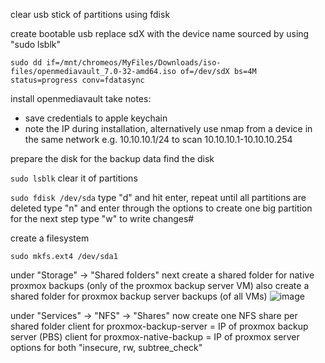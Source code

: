 clear usb stick of partitions using fdisk

create bootable usb
replace sdX with the device name sourced by using "sudo lsblk"

```sudo dd if=/mnt/chromeos/MyFiles/Downloads/iso-files/openmediavault_7.0-32-amd64.iso of=/dev/sdX bs=4M status=progress conv=fdatasync```

install openmediavault
take notes: 
- save credentials to apple keychain
- note the IP during installation, alternatively use nmap from a device in the same network e.g. 10.10.10.1/24 to scan 10.10.10.1-10.10.10.254

prepare the disk for the backup data
find the disk

```sudo lsblk```
clear it of partitions 

```sudo fdisk /dev/sda```
type "d" and hit enter, repeat until all partitions are deleted
type "n" and enter through the options to create one big partition for the next step
type "w" to write changes#

create a filesystem

```sudo mkfs.ext4 /dev/sda1```

under "Storage" -> "Shared folders"
next create a shared folder for native proxmox backups (only of the proxmox backup server VM)
also create a shared folder for proxmox backup server backups (of all VMs)
![image](https://github.com/user-attachments/assets/38c0423a-429d-4591-859a-a1c55c8674d8)

under "Services" -> "NFS" -> "Shares"
now create one NFS share per shared folder 
client for proxmox-backup-server = IP of proxmox backup server (PBS)
client for proxmox-native-backup = IP of proxmox server 
options for both "insecure, rw, subtree_check"

